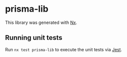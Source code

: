 # prisma-lib

This library was generated with [Nx](https://nx.dev).

## Running unit tests

Run `nx test prisma-lib` to execute the unit tests via [Jest](https://jestjs.io).
